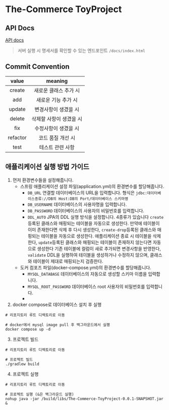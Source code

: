 # The-Commerce ToyProject

## API Docs
[API docs](src/main/resources/static/docs/index.html)
> 서버 실행 시 명세서를 확인할 수 있는 엔드포인트 ```/docs/index.html```

## Commit Convention
|  value   |    meaning    |
|:--------:|:-------------:|
|  create  | 새로운 클래스 추가 시  |
|   add    |  새로운 기능 추가 시  |
|  update  |  변경사항이 생겼을 시  |
|  delete  | 삭제할 사항이 생겼을 시 |
|   fix    |  수정사항이 생겼을 시  |
| refactor |  코드 품질 개선 시   |
|   test   |   테스트 관련 사항    |

## 애플리케이션 실행 방법 가이드

1. 먼저 환경변수들을 설정해줍니다.
    * 스프링 애플리케이션 설정 파일(application.yml)의 환경변수를 할당해줍니다.
      * ```DB_URL``` 연결할 데이터베이스의 URL을 입력합니다. 형식은 ```jdbc:데이터베이스종류://DB의 Host:DB의 Port/데이터베이스 스키마명```
      * ```DB_USERNAME``` 데이터베이스의 사용자명을 입력합니다.
      * ```DB_PASSWORD``` 데이터베이스의 사용자의 비밀번호를 입력합니다.
      * ```DDL_AUTO``` JPA의 DDL 실행 방식을 설정합니다. 4종류가 있습니다 ```create``` 등록된 클래스와 매핑되는 테이블을 자동으로 생성한다. 만약에 테이블이 이미 존재한다면 삭제 후 다시 생성한다, ```create-drop```등록된 클래스와 매핑되는 테이블을 자동으로 생성한다. 애플리케이션 종료 시 테이블을 삭제한다, ```update```등록된 클래스와 매핑되는 테이블이 존재하지 않는다면 자동으로 생성한다 기존 테이블에 컬럼이 새로 추가되면 변경사항을 반영한다, ```validate``` DDL을 실행하여 테이블을 생성하거나 수정하지 않으며, 클래스와 테이블이 제대로 매핑되는지 검증한다.
    * 도커 컴포즈 파일(docker-compose.yml)의 환경변수를 할당해줍니다.
      * ```MYSQL_DATABASE``` 데이터베이스의 자동으로 생성할 스키마 이름을 입력합니다.
      * ```MYSQL_ROOT_PASSWORD``` 데이터베이스 root 사용자의 비밀번호를 입력합니다.
      * 
2. docker compose로 데이터베이스 설치 후 실행
```shell
# 리포지토리 루트 디렉토리로 이동

# docker에서 mysql image pull 후 백그라운드에서 실행  
docker compose up -d
```

3. 프로젝트 빌드
```shell
# 리포지토리 루트 디렉토리로 이동

# 프로젝트 빌드 
./gradlew build
```

4. 프로젝트 실행
```shell
# 리포지토리 루트 디렉토리로 이동

# 프로젝트 실행 (&은 백그라운드 실행)
nohup java -jar /build/libs/The-Commerce-ToyProject-0.0.1-SNAPSHOT.jar &
```